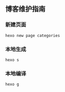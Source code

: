 ## 博客维护指南

### 新建页面

```
hexo new page categories
```

### 本地生成

```
hexo s
```

### 本地编译

```
hexo g
```